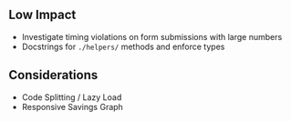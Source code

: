 ## Low Impact
- Investigate timing violations on form submissions with large numbers 
- Docstrings for `./helpers/` methods and enforce types

## Considerations
- Code Splitting / Lazy Load
- Responsive Savings Graph
